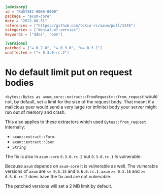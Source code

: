 ```toml
[advisory]
id = "RUSTSEC-0000-0000"
package = "axum-core"
date = "2022-08-31"
references = ["https://github.com/tokio-rs/axum/pull/1346"]
categories = ["denial-of-service"]
keywords = ["ddos", "oom"]

[versions]
patched = ["= 0.2.8", "= 0.3.0", ">= 0.3.1"]
unaffected = ["= 0.3.0-rc.2"]
```

# No default limit put on request bodies

`<bytes::Bytes as axum_core::extract::FromRequest>::from_request` would not, by
default, set a limit for the size of the request body. That meant if a malicious
peer would send a very large (or infinite) body your server might run out of
memory and crash.

This also applies to these extractors which used `Bytes::from_request`
internally:
- `axum::extract::Form`
- `axum::extract::Json`
- `String`

The fix is also in `axum-core` `0.3.0.rc.2` but `0.3.0.rc.1` _is_ vulnerable.

Because `axum` depends on `axum-core` it is vulnerable as well. The vulnerable
versions of `axum` are `<= 0.5.15` and `0.6.0.rc.1`. `axum` `>= 0.5.16` and
`>= 0.6.0.rc.2` does have the fix and are not vulnerable.

The patched versions will set a 2 MB limit by default.
